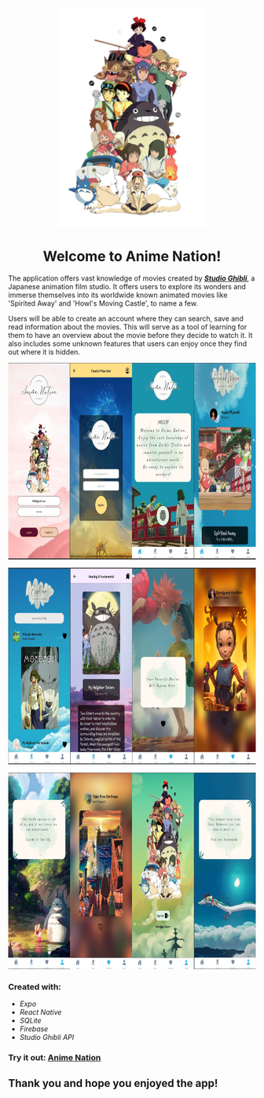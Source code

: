 <p align="center">
<img src="assets/signInUp/coverPhoto.png"  width="300" height = "450">
</p>

<h1 align="center">Welcome to Anime Nation!</h1>


The application offers vast knowledge of movies created by **_[Studio Ghibli](https://ghibliapi.herokuapp.com/)_**,
a Japanese animation film studio. It offers users to explore its wonders and immerse themselves
into its worldwide known animated movies like 'Spirited Away' and 'Howl's Moving Castle', to name a few.

Users will be able to create an account where they can search, save and read information about the
movies. This will serve as a tool of learning for them to have an overview about the movie before they decide to watch it.
It also includes some unknown features that users can enjoy once they find out where it is hidden.
<p align="center">
  <img src="assets/extra/readmeImage1.png"  height="400">
</p>

<p align="center">
  <img src="assets/extra/readmeImage2.png"  height="400">
</p>

<p align="center">
  <img src="assets/extra/readmeImage3.png"  height="400">
</p>


### Created with:
- *Expo*
- *React Native*
- *SQLite*
- *Firebase*
- *Studio Ghibli API*

  
### Try it out: [Anime Nation](https://expo.dev/@giofra/animenation?serviceType=classic&distribution=expo-go)


## Thank you and hope you enjoyed the app!
